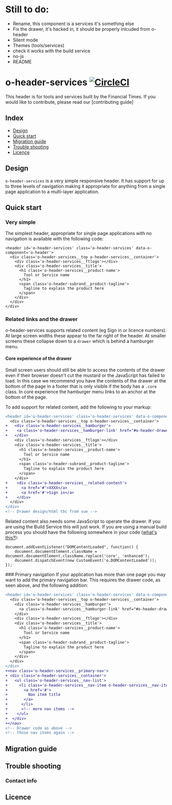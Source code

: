 # Still to do:
- Rename, this component is a services it's something else
- Fix the drawer, it's hacked in, it should be properly inlcuded from o-header
- Silent mode
- Themes (tools/services)
- check it works with the build service
- no-js
- README



# o-header-services [![CircleCI](https://circleci.com/gh/Financial-Times/o-header.png?style=shield&circle-token=41f2b7b7e669f2d4adb55ad97cf755d3ed4b93c3)](https://circleci.com/gh/Financial-Times/o-header-services)

This header is for tools and services built by the Financial Times. If you would like to contribute, please read our [contributing guide]

## Index
- [Design](#design)
- [Quick start](#quick-start)
- [Migration guide](#migration-guide)
- [Trouble shooting](#trouble-shooting)
- [Licence](#licence)

## Design
`o-header-services` is a very simple responsive header. It has support for up to three levels of navigation making it appropriate for anything from a single page application to a multi-layer application.


## Quick start

### Very simple
The simplest header, appropriate for single page applications with no navigation is available with the following code:

```
<header id='o-header-services' class='o-header-services' data-o-component='o-header'>
  <div class='o-header-services__top o-header-services__container'>
    <div class='o-header-services__ftlogo'></div>
    <div class='o-header-services__title'>
      <h1 class='o-header-services__product-name'>
        Tool or Service name
      </h1>
      <span class='o-header-subrand__product-tagline'>
        Tagline to explain the product here
      </span>
    </div>
  </div>
</div>
```

### Related links and the drawer

o-header-services supports related content (eg Sign in or licence numbers). At large screen widths these appear to the far right of the header. At smaller screens these collapse down to a `drawer` which is behind a hamburger menu.

#### Core experience of the drawer
Small screen users should still be able to access the contents of the drawer even if their browser doesn't cut the mustard or the JavaScript has failed to load. In this case we recommend you have the contents of the drawer at the bottom of the page in a footer that is only visible if the body has a `.core` class. In core experience the hamburger menu links to an anchor at the bottom of the page.

To add support for related content, add the following to your markup:

```diff
<header id='o-header-services' class='o-header-services' data-o-component='o-header'>
  <div class='o-header-services__top o-header-services__container'>
+   <div class='o-header-services__hamburger'>
+    <a class='o-header-services__hamburger-link' href="#o-header-drawer"  aria-controls="o-header-drawer"></a>
+   </div>
    <div class='o-header-services__ftlogo'></div>
    <div class='o-header-services__title'>
      <h1 class='o-header-services__product-name'>
        Tool or Service name
      </h1>
      <span class='o-header-subrand__product-tagline'>
        Tagline to explain the product here
      </span>
    </div>
+    <div class='o-header-services__related-content'>
+      <a href='#'>XXXX</a>
+      <a href='#'>Sign in</a>
+    </div>
  </div>
</div>
<!-- Drawer design/html tbc from sue -->
```

Related content also needs some JavaScript to operate the drawer. If you are using the Build Service this will just work. If you are using a manual build process you should have the following somewhere in your code ([what's this?](http://origami.ft.com/docs/developer-guide/modules/initialising-modules/)):

```
document.addEventListener("DOMContentLoaded", function() {
	document.documentElement.className = document.documentElement.className.replace('core', 'enhanced');
	document.dispatchEvent(new CustomEvent('o.DOMContentLoaded'));
});
```

### Primary navigation
If your application has more than one page you may want to add the primary navigation bar.
This requires the drawer code, as seen above, and the following addition:
```diff
<header id='o-header-services' class='o-header-services' data-o-component='o-header'>
  <div class='o-header-services__top o-header-services__container'>
    <div class='o-header-services__hamburger'>
      <a class='o-header-services__hamburger-link' href="#o-header-drawer"  aria-controls="o-header-drawer"></a>
    </div>
    <div class='o-header-services__ftlogo'></div>
    <div class='o-header-services__title'>
      <h1 class='o-header-services__product-name'>
        Tool or Service name
      </h1>
      <span class='o-header-subrand__product-tagline'>
        Tagline to explain the product here
      </span>
    </div>
  </div>
</div>
+<nav class='o-header-services__primary-nav'>
+ <div class='o-header-services__container'>
+   <ul class='o-header-services__nav-list'>
+     <li class='o-header-services__nav-item o-header-services__nav-item--selected'>
+       <a href='#'>
+         Nav item title
+       </a>
+      </li>
+      <!-- more nav items -->
+    </ul>
+  </div>
+</nav>
<!-- Drawer code as above -->
<!-- those nav items again -->
```

## Migration guide
## Trouble shooting
### Contact info
## Licence
